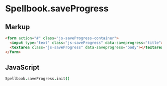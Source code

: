 Spellbook.saveProgress
======================

Markup
------

```html
<form action="#" class="js-saveProgress-container">
  <input type="text" class="js-saveProgress" data-saveprogress="title">
  <textarea class="js-saveProgress" data-saveprogress="body"></textarea>
</form>
```

JavaScript
----------

```coffeescript
Spellbook.saveProgress.init()
```
